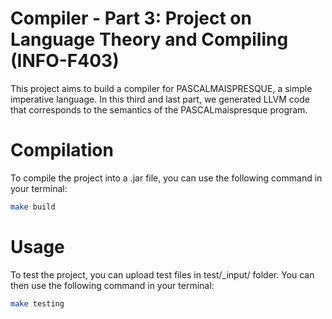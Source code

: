 # Compiler - Part 3: Project on Language Theory and Compiling (INFO-F403)

This project aims to build a compiler for PASCALMAISPRESQUE, a simple imperative language.
In this third and last part, we generated LLVM code that corresponds to the semantics of the PASCALmaispresque program.


# Compilation
To compile the project into a .jar file, you can use the following command in your terminal:

```bash
make build
```

# Usage
To test the project, you can upload test files in test/_input/ folder. You can then use the following command in your terminal:

```bash
make testing
```
